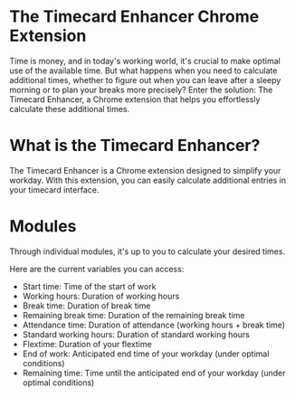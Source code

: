 # The Timecard Enhancer Chrome Extension

Time is money, and in today's working world, it's crucial to make optimal use of the available time. But what happens when you need to calculate additional times, whether to figure out when you can leave after a sleepy morning or to plan your breaks more precisely? Enter the solution: The Timecard Enhancer, a Chrome extension that helps you effortlessly calculate these additional times.

# What is the Timecard Enhancer?
The Timecard Enhancer is a Chrome extension designed to simplify your workday. With this extension, you can easily calculate additional entries in your timecard interface.

# Modules
Through individual modules, it's up to you to calculate your desired times.

Here are the current variables you can access:
- Start time: Time of the start of work
- Working hours: Duration of working hours
- Break time: Duration of break time
- Remaining break time: Duration of the remaining break time
- Attendance time: Duration of attendance (working hours + break time)
- Standard working hours: Duration of standard working hours
- Flextime: Duration of your flextime
- End of work: Anticipated end time of your workday (under optimal conditions)
- Remaining time: Time until the anticipated end of your workday (under optimal conditions)
